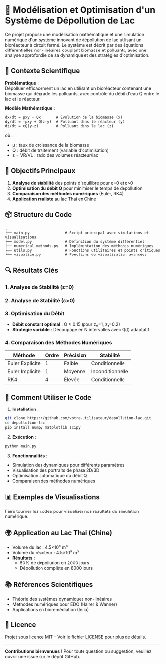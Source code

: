 # 🌊 Modélisation et Optimisation d'un Système de Dépollution de Lac

Ce projet propose une modélisation mathématique et une simulation numérique d'un système innovant de dépollution de lac utilisant un bioréacteur à circuit fermé. Le système est décrit par des équations différentielles non-linéaires couplant biomasse et polluants, avec une analyse approfondie de sa dynamique et des stratégies d'optimisation.

## 📌 Contexte Scientifique

**Problématique** :  
Dépolluer efficacement un lac en utilisant un bioréacteur contenant une biomasse qui dégrade les polluants, avec contrôle du débit d'eau Q entre le lac et le réacteur.

**Modèle Mathématique** :
```
dx/dt = μxy - Qx       # Évolution de la biomasse (x)
dy/dt = -μxy + Q(z-y)  # Polluant dans le réacteur (y)
dz/dt = εQ(y-z)        # Polluant dans le lac (z)
```
où :
- μ : taux de croissance de la biomasse
- Q : débit de traitement (variable d'optimisation)
- ε = VR/VL : ratio des volumes réacteur/lac

## 🎯 Objectifs Principaux

1. **Analyse de stabilité** des points d'équilibre pour ε=0 et ε>0
2. **Optimisation du débit Q** pour minimiser le temps de dépollution
3. **Comparaison des méthodes numériques** (Euler, RK4)
4. **Application réaliste** au lac Thai en Chine

## 📦 Structure du Code

```
.
├── main.py                # Script principal avec simulations et visualisations
├── model.py               # Définition du système différentiel
├── numerical_methods.py   # Implémentation des méthodes numériques
├── utils.py               # Fonctions utilitaires et points critiques
└── visualize.py           # Fonctions de visualisation avancées
```

## 🔍 Résultats Clés

### 1. Analyse de Stabilité (ε=0)

### 2. Analyse de Stabilité (ε>0)

### 3. Optimisation du Débit
- **Débit constant optimal** : Q ≈ 0.15 (pour z₀=1, z₁=0.2)
- **Stratégie variable** : Découpage en N intervalles avec Q(t) adaptatif

### 4. Comparaison des Méthodes Numériques
| Méthode         | Ordre | Précision | Stabilité |
|-----------------|-------|-----------|-----------|
| Euler Explicite | 1     | Faible    | Conditionnelle |
| Euler Implicite | 1     | Moyenne   | Inconditionnelle |
| RK4             | 4     | Élevée    | Conditionnelle |

## 🚀 Comment Utiliser le Code

1. **Installation** :
```bash
git clone https://github.com/votre-utilisateur/depollution-lac.git
cd depollution-lac
pip install numpy matplotlib scipy
```

2. **Exécution** :
```bash
python main.py
```

3. **Fonctionnalités** :
- Simulation des dynamiques pour différents paramètres
- Visualisation des portraits de phase 2D/3D
- Optimisation automatique du débit Q
- Comparaison des méthodes numériques

## 📊 Exemples de Visualisations

Faire tourner les codes pour visualiser nos résultats de simulation numérique.

## 🌍 Application au Lac Thai (Chine)
- Volume du lac : 4.5×10⁹ m³
- Volume du réacteur : 4.5×10⁵ m³
- **Résultats** :
  - 50% de dépollution en 2000 jours
  - Dépollution complète en 8000 jours

## 📚 Références Scientifiques
- Théorie des systèmes dynamiques non-linéaires
- Méthodes numériques pour EDO (Hairer & Wanner)
- Applications en bioremédiation (Inria)

## 📝 Licence
Projet sous licence MIT - Voir le fichier [LICENSE](LICENSE) pour plus de détails.

---

**Contributions bienvenues** ! Pour toute question ou suggestion, veuillez ouvrir une issue sur le dépôt GitHub.
